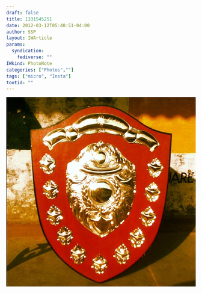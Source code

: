 ```yaml
---
draft: false
title: 1331545251
date: 2012-03-12T05:40:51-04:00
author: SSP
layout: IWArticle
params:
  syndication:
    fediverse: ""
IWkind: PhotoNote
categories: ["Photos",""]
tags: ["micro", "Insta"]
tootid: ""
---
```

![](1331545251.jpg)